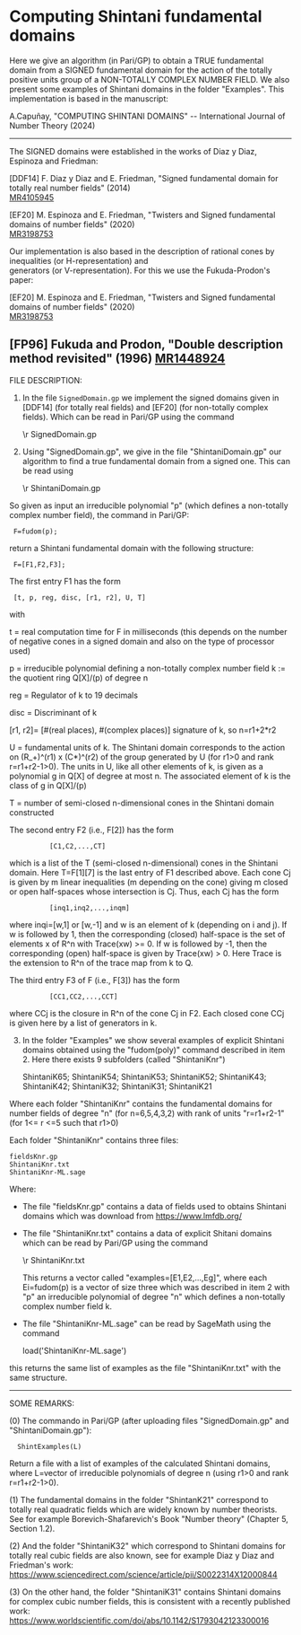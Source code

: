 # Computing Shintani fundamental domains

Here we give an algorithm (in Pari/GP) to obtain a TRUE fundamental domain from a SIGNED fundamental domain for the action of the totally positive units group of a NON-TOTALLY COMPLEX NUMBER FIELD. We also present some examples of Shintani domains in the folder "Examples". This implementation is based in the manuscript:

A.Capuñay, "COMPUTING SHINTANI DOMAINS" -- International Journal of Number Theory (2024)


----------------------------------------------------------------------------------------------------------------
The SIGNED domains were established in the works of Diaz y Diaz, Espinoza and Friedman:

[DDF14] F. Diaz y Diaz and E. Friedman, "Signed fundamental domain for totally real number fields" (2014)  
[MR4105945](https://arxiv.org/abs/1303.3989)

[EF20] M. Espinoza and E. Friedman, "Twisters and Signed fundamental domains of number fields" (2020)  
[MR3198753](https://arxiv.org/abs/1903.07089)

Our implementation is also based in the description of rational cones by inequalities (or H-representation) and    
generators (or V-representation). For this we use the Fukuda-Prodon's paper:  

[EF20] M. Espinoza and E. Friedman, "Twisters and Signed fundamental domains of number fields" (2020)  
[MR3198753](https://arxiv.org/abs/1903.07089) 
 
[FP96] Fukuda and Prodon, "Double description method revisited" (1996) 
[MR1448924](https://link.springer.com/chapter/10.1007/3-540-61576-8_77)
-----------------------------------------------------------------------------------------------------------------


FILE DESCRIPTION:


1. In the file `SignedDomain.gp` we implement the signed domains given in [DDF14] (for totally real fields) and [EF20] (for non-totally complex fields). Which can be read in Pari/GP using the command

     \r SignedDomain.gp

2. Using "SignedDomain.gp", we give in the file "ShintaniDomain.gp" our algorithm to find a true fundamental domain from a signed one. This can be read using 

     \r ShintaniDomain.gp

So given as input an irreducible polynomial "p" (which defines a non-totally complex number field), the command in Pari/GP:

     F=fudom(p);
     
return a Shintani fundamental domain with the following structure:

     F=[F1,F2,F3];
     
The first entry F1 has the form

     [t, p, reg, disc, [r1, r2], U, T]

with 

t    = real computation time for F in milliseconds (this depends on the number of negative cones in a signed domain and 
       also on the type of processor used)
       
p    = irreducible polynomial defining a non-totally complex number field k := the quotient ring Q[X]/(p) of degree n 
       
reg  = Regulator of k to 19 decimals

disc = Discriminant of k

[r1, r2]= [#(real places), #(complex places)] signature of k, so n=r1+2*r2

U    = fundamental units of k. The Shintani domain corresponds to the action on (R_+)^(r1) x (C*)^(r2) of the group generated by U (for r1>0 and rank r=r1+r2-1>0). The units in U, like all other elements of k, is given as a polynomial g in Q[X] of degree at most n. The associated element of k is the class of g in Q[X]/(p)
       
T    = number of semi-closed n-dimensional cones in the Shintani domain constructed 

The second entry F2 (i.e., F[2]) has the form

              [C1,C2,...,CT]

which is a list of the T (semi-closed n-dimensional) cones in the Shintani domain. Here T=F[1][7] is the last entry of F1  described above. Each cone Cj is given by m linear inequalities (m depending on the cone) giving m closed or open half-spaces whose intersection is Cj. Thus, each Cj has the form  

              [inq1,inq2,...,inqm]

where inqi=[w,1] or [w,-1] and w is an element of k (depending on  i and j). If w is followed by 1, then the corresponding (closed) half-space is the set of elements x of R^n with Trace(xw) >= 0. If w is followed by -1, then the corresponding (open) half-space is given by Trace(xw) > 0. Here Trace is the extension to R^n of the trace map from k to Q.

   The third entry F3 of F (i.e., F[3]) has the form  

              [CC1,CC2,...,CCT]

where CCj is the closure in R^n of the cone Cj in F2. Each closed cone CCj is given here by a list of generators in k.



3. In the folder "Examples" we show several examples of explicit Shintani domains obtained using the "fudom(poly)" command described in item 2. Here there exists 9 subfolders (called "ShintaniKnr")

   ShintaniK65; ShintaniK54; ShintaniK53; ShintaniK52; ShintaniK43; ShintaniK42; ShintaniK32; ShintaniK31; ShintaniK21
   
Where each folder "ShintaniKnr" contains the fundamental domains for number fields of degree "n" (for n=6,5,4,3,2) with rank of units "r=r1+r2-1" (for 1<= r <=5 such that r1>0)

Each folder "ShintaniKnr" contains three files:

    fieldsKnr.gp
    ShintaniKnr.txt
    ShintaniKnr-ML.sage

Where:
    
* The file "fieldsKnr.gp" contains a data of fields used to obtains Shintani domains which was download from https://www.lmfdb.org/

* The file "ShintaniKnr.txt" contains a data of explicit Shitani domains which can be read by Pari/GP using the command 

   \r ShintaniKnr.txt
   
  This returns a vector called "examples=[E1,E2,...,Eg]", where each Ei=fudom(p) is a vector of size three which was described in item 2  with "p" an irreducible polynomial of degree "n" which defines a non-totally complex number field k. 

* The file "ShintaniKnr-ML.sage" can be read by SageMath using the command 

  load('ShintaniKnr-ML.sage') 

this returns the same list of examples as the file "ShintaniKnr.txt" with the same structure.

----------------------------------------------------------------------------------------------------------------
   
SOME REMARKS: 

(0) The commando in Pari/GP (after uploading files "SignedDomain.gp" and "ShintaniDomain.gp"):

      ShintExamples(L)
    
Return a file with a list of examples of the calculated Shintani domains, where L=vector of irreducible polynomials of degree n (using r1>0 and rank r=r1+r2-1>0).

(1) The fundamental domains in the folder "ShintanK21" correspond to totally real quadratic fields which are widely known by number theorists. See for example Borevich-Shafarevich's Book "Number theory" (Chapter 5, Section 1.2).

(2) And the folder "ShintaniK32" which correspond to Shintani domains for totally real cubic fields are also known, see for example Diaz y Diaz and Friedman's work: https://www.sciencedirect.com/science/article/pii/S0022314X12000844

(3) On the other hand, the folder "ShintaniK31" contains Shintani domains for complex cubic number fields, this is consistent with a recently published work: https://www.worldscientific.com/doi/abs/10.1142/S1793042123300016

